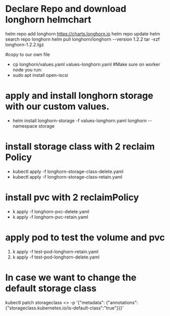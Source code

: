 # Declare Repo and download longhorn helmchart
helm repo add longhorn https://charts.longhorn.io
helm repo update
helm search repo longhorn
helm pull longhorn/longhorn --version 1.2.2
tar -xzf longhorn-1.2.2.tgz

#copy to our own file
- cp longhorn/values.yaml values-longhorn.yaml
#Make sure on worker node you run:
- sudo apt install open-iscsi

# apply and install longhorn storage with our custom values.
- helm install longhorn-storage -f values-longhorn.yaml longhorn --namespace storage

# install storage class with 2 reclaim Policy
- kubectl apply -f longhorn-storage-class-delete.yaml
- kubectl apply -f longhorn-storage-class-retain.yaml

# install pvc with 2 reclaimPolicy
- k apply -f longhorn-pvc-delete.yaml
- k apply -f longhorn-pvc-retain.yaml

# apply pod to test the volume and pvc
1. k apply -f test-pod-longhorn-retain.yaml
2. k apply -f test-pod-longhorn-delete.yaml

# In case we want to change the default storage class
kubectl patch storageclass <<storageClassName>> -p '{"metadata": {"annotations":{"storageclass.kubernetes.io/is-default-class":"true"}}}'
